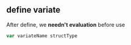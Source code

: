 ##  define variate
After define, we **needn't evaluation** before use
```go
var variateName structType
```
